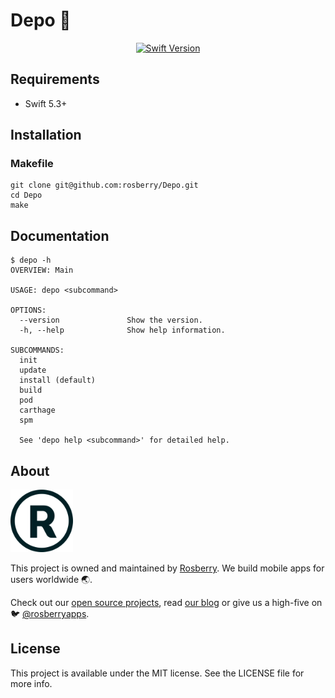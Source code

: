 # Depo :station:
<p align="center">
    <a href="https://swift.org/">
        <img src="https://img.shields.io/badge/swift-5.3-orange.svg" alt="Swift Version" />
    </a>
</p>

## Requirements

- Swift 5.3+

## Installation
### Makefile
```
git clone git@github.com:rosberry/Depo.git
cd Depo
make
```

## Documentation
```
$ depo -h
OVERVIEW: Main

USAGE: depo <subcommand>

OPTIONS:
  --version               Show the version.
  -h, --help              Show help information.

SUBCOMMANDS:
  init
  update
  install (default)
  build
  pod
  carthage
  spm

  See 'depo help <subcommand>' for detailed help.
```

## About

<img src="https://github.com/rosberry/Foundation/blob/master/Assets/full_logo.png?raw=true" height="100" />

This project is owned and maintained by [Rosberry](http://rosberry.com). We build mobile apps for users worldwide 🌏.

Check out our [open source projects](https://github.com/rosberry), read [our blog](https://medium.com/@Rosberry) or give us a high-five on 🐦 [@rosberryapps](http://twitter.com/RosberryApps).

## License

This project is available under the MIT license. See the LICENSE file for more info.
